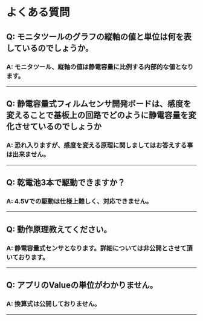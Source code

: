 # よくある質問

## Q: モニタツールのグラフの縦軸の値と単位は何を表しているのでしょうか。

### A: モニタツール、縦軸の値は静電容量に比例する内部的な値となります。

----

## Q: 静電容量式フィルムセンサ開発ボードは、感度を変えることで基板上の回路でどのように静電容量を変化させているのでしょうか

### A: 恐れ入りますが、感度を変える原理に関しましてはお答えする事は出来ません。

----

## Q: 乾電池3本で駆動できますか？  

### A: 4.5Vでの駆動は仕様上難しく、対応できません。   

----

## Q: 動作原理教えてください。  

### A: 静電容量式センサとなります。詳細については非公開とさせて頂いております。  

----

## Q: アプリのValueの単位がわかりません。 

### A: 換算式は公開しておりません。  

----

